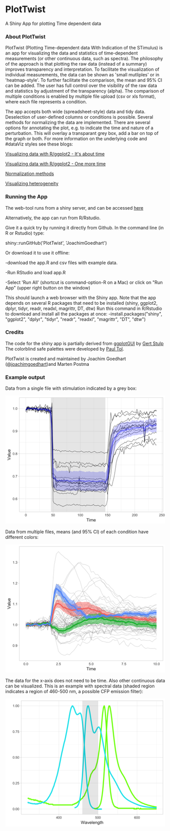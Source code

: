 # PlotTwist
A Shiny App for plotting Time dependent data

### About PlotTwist
  
PlotTwist (Plotting Time-dependent data With Indication of the STimulus) is an app for visualizing the data and statistics of time-dependent measurements (or other continuous data, such as spectra). The philosophy of the approach is that plotting the raw data (instead of a summary) improves transparency and interpretation. To facilitate the visualization of individual measurements, the data can be shown as 'small mutliples' or in 'heatmap-style'. To further facilitate the comparison, the mean and 95% CI can be added. The user has full control over the visibility of the raw data and statistics by adjustment of the transparency (alpha).
The comparison of multiple conditions is enabled by multiple file upload (csv or xls format), where each file represents a condition.

The app accepts both wide (spreadsheet-style) data and tidy data. Deselection of user-defined columns or conditions is possible. Several methods for normalizing the data are implemented. There are several options for annotating the plot, e.g. to indicate the time and nature of a perturbation. This will overlay a transparant grey box, add a bar on top of the graph or both. For more information on the underlying code and #dataViz styles see these blogs:

[Visualizing data with R/ggplot2 - It's about time](http://thenode.biologists.com/visualizing-data-with-r-ggplot2/education/)

[Visualizing data with R/ggplot2 - One more time](http://thenode.biologists.com/visualizing-data-one-more-time/education/)

[Normalization methods](http://thenode.biologists.com/data-normalization/research/)

[Visualizing heterogeneity](http://thenode.biologists.com/visualizing-heterogeneity-of-imaging-data/research/)


### Running the App

The web-tool runs from a shiny server, and can be accessed [here](https://huygens.science.uva.nl/PlotTwist/)

Alternatively, the app can run from R/Rstudio.

Give it a quick try by running it directly from Github. In the command line (in R or Rstudio) type:

shiny::runGitHub('PlotTwist', 'JoachimGoedhart')

Or download it to use it offline:

-download the app.R and csv files with example data.

-Run RStudio and load app.R

-Select 'Run All' (shortcut is command-option-R on a Mac) or click on "Run App" (upper right button on the window)

This should launch a web browser with the Shiny app.
Note that the app depends on several R packages that need to be installed (shiny, ggplot2, dplyr, tidyr, readr, readxl, magrittr, DT, dtw)
Run this command in R/Rstudio to download and install all the packages at once:
-install.packages("shiny", "ggplot2", "dplyr", "tidyr", "readr", "readxl", "magrittr", "DT", "dtw")

### Credits

The code for the shiny app is partially derived from [ggplotGUI](https://github.com/gertstulp/ggplotgui) by [Gert Stulp](https://www.gertstulp.com)  
The colorblind safe palettes were developed by [Paul Tol](https://personal.sron.nl/~pault/).

PlotTwist is created and maintained by Joachim Goedhart ([@joachimgoedhart](https://twitter.com/joachimgoedhart))and Marten Postma

### Example output

Data from a single file with stimulation indicated by a grey box:

![alt text](https://github.com/JoachimGoedhart/PlotTwist/blob/master/Timeseries_example1.png "Output")

Data from multiple files, means (and 95% CI) of each condition have different colors:

![alt text](https://github.com/JoachimGoedhart/PlotTwist/blob/master/Timeseries_example2.png "Output")

The data for the x-axis does not need to be time. Also other continuous data can be visualized. This is an example with spectral data (shaded region indicates a region of 460-500 nm, a possible CFP emission filter):

![alt text](https://github.com/JoachimGoedhart/PlotTwist/blob/master/Spectra_example1.png "Output")

  
